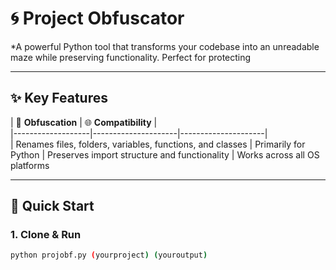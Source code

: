 # 🌀 **Project Obfuscator**  

*A powerful Python tool that transforms your codebase into an unreadable maze while preserving functionality. Perfect for protecting

---

## ✨ **Key Features**  
| 🔐 **Obfuscation** | 🌐 **Compatibility** |  
|-------------------|---------------------|---------------------|  
| Renames files, folders, variables, functions, and classes | Primarily for Python
| Preserves import structure and functionality | Works across all OS platforms 

---

## 🚀 **Quick Start**  
### **1. Clone & Run**  
```bash
python projobf.py (yourproject) (youroutput)
